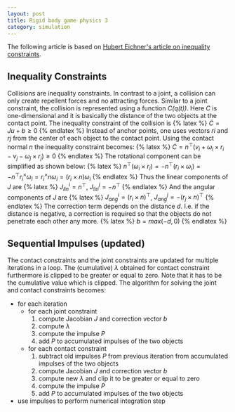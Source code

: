 ```yaml
---
layout: post
title: Rigid body game physics 3
category: simulation
---
```


The following article is based on [Hubert Eichner's article on inequality constraints][1].

## Inequality Constraints
Collisions are inequality constraints.
In contrast to a joint, a collision can only create repellent forces and no attracting forces.
Similar to a joint constraint, the collision is represented using a function *C(q(t))*.
Here *C* is one-dimensional and it is basically the distance of the two objects at the contact point.
The inequality constraint of the collision is
{% latex %}
$\dot{C}=Ju+b\ge 0$
{% endlatex %}
Instead of anchor points, one uses vectors *ri* and *rj* from the center of each object to the contact point.
Using the contact normal *n* the inequality constraint becomes:
{% latex %}
$\dot{C}= n^\top (v_i+\omega_i\times r_i-v_j-\omega_j\times r_j)\ge 0$
{% endlatex %}
The rotational component can be simplified as shown below:
{% latex %}
$n^\top (\omega_i \times r_i) = -n^\top (r_i \times \omega_i) = -n^\top r_i^\times \omega_i = r_i^\times n \omega_i = (r_i \times n) \omega_i$
{% endlatex %}
Thus the linear components of *J* are
{% latex %}
$J_{lin}^i = n^\top$, $J_{lin}^j = -n^\top$
{% endlatex %}
And the angular components of *J* are
{% latex %}
$J_{ang}^i = (r_i \times n)^\top$, $J_{ang}^j = -(r_j \times n)^\top$
{% endlatex %}
The correction term depends on the distance *d*.
I.e. if the distance is negative, a correction is required so that the objects do not penetrate each other any more.
{% latex %}
$b = max(-d, 0)$
{% endlatex %}

## Sequential Impulses (updated)
The contact constraints and the joint constraints are updated for multiple iterations in a loop.
The (cumulative) *λ* obtained for contact constraint furthermore is clipped to be greater or equal to zero.
Note that it has to be the cumulative value which is clipped.
The algorithm for solving the joint and contact constraints becomes:

* for each iteration
    * for each joint constraint
        1. compute Jacobian *J* and correction vector *b*
        1. compute *λ*
        1. compute the impulse *P*
        1. add *P* to accumulated impulses of the two objects
    * for each contact constraint
        1. subtract old impulses *P* from previous iteration from accumulated impulses of the two objects
        1. compute Jacobian *J* and correction vector *b*
        1. compute new *λ* and clip it to be greater or equal to zero
        1. compute the impulse *P*
        1. add *P* to accumulated impulses of the two objects
* use impulses to perform numerical integration step

[1]: http://myselph.de/gamePhysics/inequalityConstraints.html

